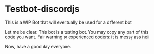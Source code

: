 # Testbot-discordjs
This is a WIP Bot that will eventually be used for a different bot. 

Let me be clear. This bot is a testing bot. You may copy any part of this code you want. Fair warning to experienced coders:
It is messy ass hell

Now, have a good day everyone.
